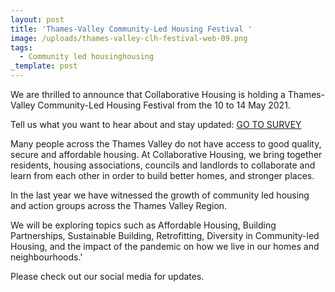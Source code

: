 ```yaml
---
layout: post
title: 'Thames-Valley Community-Led Housing Festival '
image: /uploads/thames-valley-clh-festival-web-09.png
tags:
  - Community led housinghousing
_template: post
---
```


We are thrilled to announce that Collaborative Housing is holding a Thames-Valley Community-Led Housing Festival from the 10 to 14 May 2021.

Tell us what you want to hear about and stay updated: [GO TO SURVEY](https://bit.ly/2Owxk5a)

Many people across the Thames Valley do not have access to good quality, secure and affordable housing. At Collaborative Housing, we bring together residents, housing associations, councils and landlords to collaborate and learn from each other in order to build better homes, and stronger places.

In the last year we have witnessed the growth of community led housing and action groups across the Thames Valley Region.

We will be exploring topics such as Affordable Housing, Building Partnerships, Sustainable Building, Retrofitting, Diversity in Community-led Housing, and the impact of the pandemic on how we live in our homes and neighbourhoods.'

Please check out our social media for updates.
